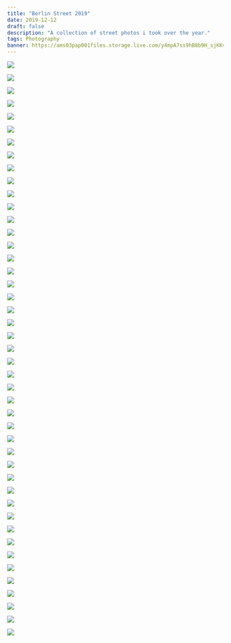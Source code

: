 ```yaml
---
title: "Berlin Street 2019"
date: 2019-12-12
draft: false
description: "A collection of street photos i took over the year."
tags: Photography
banner: https://ams03pap001files.storage.live.com/y4mpA7ss9hB8b9H_sjKKvqZgnbFgaGtsHn5iEjzuYBJ2yaei5cgwbbDvE5xun_Aq87ZsqMPwtN7BH0Btc5gp235s27gqwJuYGmWSOzxTOu0HpBeAbPDDy5ElhXkv1rCLCOVSFM9RATDR6a4KUYlEmq5gEsvjuhBqVrj6jfJKaEP2On8dvVe-gjyEvgirSyzCpXk?width=6000&height=4000&cropmode=none
---
```


![](https://ams03pap001files.storage.live.com/y4mpA7ss9hB8b9H_sjKKvqZgnbFgaGtsHn5iEjzuYBJ2yaei5cgwbbDvE5xun_Aq87ZsqMPwtN7BH0Btc5gp235s27gqwJuYGmWSOzxTOu0HpBeAbPDDy5ElhXkv1rCLCOVSFM9RATDR6a4KUYlEmq5gEsvjuhBqVrj6jfJKaEP2On8dvVe-gjyEvgirSyzCpXk?width=6000&height=4000&cropmode=none)

![](https://ams03pap001files.storage.live.com/y4mqrCejBJdcZL1tK2HEdsA7lDHxOK5-v1EX-XbKfnAke-Hn9fp5PeOvpFFvfLLv5ahvrUtHLhUpJ6qPUUh6hM4571AToxSNx3ruPklIq8zTZvigjOOr5auWm0KJYo6_3eYJM3F-P8irmy-WUAKCPgxiODFsZNNhi_KCnqYMcPTy0TFGdtCOVbXE1PgtoBKPtAB?width=4000&height=6000&cropmode=none)

![](https://ams03pap001files.storage.live.com/y4mfaqD5Qw-PEECgTxo-GPr4gXGOCkGiMN0fRfbI6f_RNT_3cYchIiw1Ho35agiGYIap4Qe5dQp-bnhUK4t_Bplnip3KIRLhSxw-7M7tDrVdyVJv_QfSJ1wRu0gP0D5IHZe56lSWsDWJppSGvBffYDYGVFLIy6uprTL1w9_vaakekEYlquAUIF_W-QA8Cz1VsHM?width=4000&height=6000&cropmode=none)

![](https://ams03pap001files.storage.live.com/y4m9u5-9E2bRLDVj8Z-tOGBE3GbbFleTgLM8aMtweUzAnDMnCOINbOCJkqo5JibJ33ZBfDYmHkLnG35AeF1Jh-TrD4B0dlbwbW65mfMLyWBGxeSbXIRpn7m6rJ2zu8lMkcvrjOakiZc0x10o2FAFE0kO9rZEcQMdYM7haS-Z4FifNJaxb6IJcnHlYxKmDuASDud?width=6000&height=4000&cropmode=none)

![](https://ams03pap001files.storage.live.com/y4mhV7VWwqycytBLJkSGJoTUKYKFwZV-cC4XADgPq62ffEjcy3yHcNy1kQt-Gg-Cxnm1mqw-gAKVWKhjUWF7WxedV4lgCtDzr0nWXfwnfMWAqbUn_zXtiA-5tg2oywXfhgWW_dfV7ZBE0FHQtCW7UfcE_rH2rCjhm9xK-teCasu2PxJkPZBiaxFa-nE2j7Q75SF?width=6000&height=4000&cropmode=none)

![](https://ams03pap001files.storage.live.com/y4mFaT1qoYxrR0X0VoU12ozdSSDrrFmAldq9kGIfGPXLmEeIUJ4RhYRHMTYW6MeD1W4b4RFsBxiIsUd5N3WCb1rfGdixFrdHClBYtx-o_0q911wod5krAgMFusC5YqKajCS35SwIGSsviMOM_F4dHtnZ_G_0S7pRSeXCn9XQgzJ3Vu8Yxl1PZKe54SWJSDguRJj?width=6000&height=4000&cropmode=none)

![](https://ams03pap001files.storage.live.com/y4mYW6bOEMkAzyBovhL-Z7g7qxRYvf103wJCQn6Xr7fVYqEimnhrs4_iEciSZxzOAigRRLyE6e6VXHnAhfBMsNNeLm3N2zGzijkMASQipQxa_Fy9-cVcbg8boAr5BEF1oCKRC74_0psgdrC2Js4q_tgRsvLH9dMQkoxwBvdBJv1VVJrLM3d_Ea2nr4fVHb_tqs6?width=6000&height=4000&cropmode=none)

![](https://ams03pap001files.storage.live.com/y4mrjw6FJZcSzwgjXLCmZeUYsv1h43DPbuRu7fZj6HrW2l8L9yNPtTXyL6tFEMySzUyqWc4ct1FdO-AEGsdam3fxYrJ_3NQB9bmP3Kf1uC9a9Wid6HnrYgg5LfnjaPtIBcXxD7JQPlnaFbf6Xgrd1WT7ek2KSJ_S8qpaXTpnkLJMkpuAhvv2P3-VblC33USWPwi?width=4000&height=6000&cropmode=none)

![](https://ams03pap001files.storage.live.com/y4mdXIlIA2ZUgPngjb_3o57Xdblw2quRuTPfHDdut2fAEsLLA2mSC-WJOGLsUNtoXrxzBG5RprWyzIEMYRA705_fLGHI7SxpJDfn_CUJdliYJK-p26_6Uzphu0wihbe20uZmXEt2wPq9qUM5OcCSigrKjjEXVDzumsQmCjrRFqxdNYVrKm9ZNiuZ_UaTqgShx-V?width=6000&height=4000&cropmode=none)

![](https://ams03pap001files.storage.live.com/y4m18UnRDUfkVaRITKXsqs28GFSIesxRUBLhckUr86IVaKe6o1_zC5XlewqiJKXNwPcZMN7diMStK7xaEiisGFsAb58NCKlVTRaVK9Cgs0SL6FF44Xt-dGrMdrjuV6iQo3X0nqy2g0ntDknldRql321eH-FtOn2Btm2JEWQXfvSw38W3T84z74eQDNUSIZzYK9T?width=6000&height=4000&cropmode=none)

![](https://ams03pap001files.storage.live.com/y4mAnoMmzqNve8PDbaZzZKFa9ERgQcRMRqKgz1H9NkOefK7SQElNPNrLmCtrC9mKgO0CYNbf-Kx3hZL58DZyGPNipdGyBy_Mt4lKMRz6r4Gz7TlHA2GGRDhlcaGkGJJ0DxpKCx-IapLcDOm0w6zrPw_q6ohJkqCodIGP9OnKif6E69jyPUgMR7Ppdp2qQHkJyiD?width=6000&height=4000&cropmode=none)

![](https://ams03pap001files.storage.live.com/y4mx-VquWeuyxktwWiV_H0veBZ9aTiYuxjaAU7YoyBrvwgQHy2SuwxvqfeLrvFqazir10t7TqGLiJijrRO0y34mrPoav7hiIfXik4VLBiUvrZBo0slC374kQE0-DOMzcrYEW0_KcizBdzJCqEhMqpIkXjEtBHHwe7Pqp38ydCinc9reMCaBNYmFeSwnlItHDcPY?width=6000&height=4000&cropmode=none)

![](https://ams03pap001files.storage.live.com/y4mrhMmRnB1u177_o3mDfdE4iVBL3LQKFgzEsMxN2eZBdsp_-tSvbirzArjVO9MA8lHnWRi_wTOpc0wrHK4D49eOP4kn6-YK87z3dDNkNb_GI4vx75kEo43G373QKo-VLWspL-zK4otdhtoc8YfqvAOYTL9I6qOmCOe0xuoF6Tf8v6SpdQ_WCL4DVyH4qajC6vi?width=4000&height=6000&cropmode=none)

![](https://ams03pap001files.storage.live.com/y4mjmtiM9JvC8T6en3UwS_3X03JRc1CT6JQ7yNWW_df5MbqxNcejlOYJIfmwM0p2w5yF3xQF_dsjq0efJJOZvZZkWxWUSHxeqtCY1ZTLsM1kbnbgtkBC5knJWtYKvkzbbNsohcIW2gFq2NGbBe6VsTCIPAR0FdIw37P-DMJUNRb0xXNm3D-LN0a4G9UsHyhg2Al?width=2934&height=4403&cropmode=none)

![](https://ams03pap001files.storage.live.com/y4m4hwrZ8lteohDj9LNE5YQG0bj1zrpG_Ypwh0IE5aHdb_DgTdcKDWpJ1DGs02CrxF-4-cEbFdaMXjcQjGhm8LiRPh29vGmg6_HNpEAtaunfPu2Lintd-P4VVgfXqg7QI8_WF4vrmNYhZH_1-d_xBqqAjz-TNnrlN4i8iH9LU9ptz_GUXG2yxEK5GcuPwKOLvoM?width=4583&height=3055&cropmode=none)

![](https://ams03pap001files.storage.live.com/y4mp81nh5XWP4uDR9-qxc19CK3GJbhf-EPzxTnHLvWqiJDfVJzQpjuiHtawLXAirEwsdJaiwhOIGpqPgjB36DXJ3NFfAOJIBF91neaVdZmqQfpuIQ7v8P6ZT3C_PryTul5iukyc0nIBPQEv015sIVRk387UpXWVAKgRodoLQAtFBN5JreHwWdoLwDR-sExcstys?width=4000&height=6000&cropmode=none)

![](https://ams03pap001files.storage.live.com/y4mMm6oIqSsHt5DKuXrXHQU-gqiSxQpLYMzQYw-G8LruCXLCajwhuRImvQgaBm_fpcMGmu6-LdIF5egkm-cyoolTZn-gXebsdtLWWKr1pRo2Q_uiGxvRl3cY_liQ_VtmI1OQ5XF9HTOtrMfNBn5Iqwz4R9XwGKF2onbga-G4CBHktz9GAliRIEqLzcWFeKwHZBj?width=2583&height=3851&cropmode=none)

![](https://ams03pap001files.storage.live.com/y4mi8N4M2wZnkVc8DAo-QteieZ51nI8wEKgg20P-j1ZRbmDnusyX4QF-89YLkg8nzGVFfT-5PuYoW5x954GTabBJc5sL3OH5kc3TRD2pcKifeBxm-mjQkxe1perClat_ATJ-kDInLj9vMi0P1dpBdw1YlVhFPdQFVcMhcubLGwHkZR-xogW1wWDlEiEmyxJ0PqO?width=4000&height=6000&cropmode=none)

![](https://ams03pap001files.storage.live.com/y4mbpmVAm6d0KhXZb4BnvOvhfZ--9yiZVvTf8ecipClsTmDLADzVkbt3H-evIpaSZMy6rC2G1n6nHI3q52-7xQMB1bPgymIu7SP22KxcdJ1MN2MxsimZCYrq8STFiD9vJ_YQ96tD1qlDS8Z5SIm7B3wT1ItGiYox9DC_124le0EeeRhy809ZkDFjyTTIRwXrX4y?width=6000&height=4000&cropmode=none)

![](https://ams03pap001files.storage.live.com/y4mxyWVoYA-lSbzQiG8V__EspomTfvndWUnnOKrS33Fso3VG2A8NTOhLSscrkj3C2EE539h62e-pJx0tA1CMvZ0Df5_a3Bu-85NttirdiPX4tJS1_3_QnNwScTrXv-i3BA5fRuanpk2s02gydKGdU3TkK_vyvsFQSM6HNrAJGor4cXNm4u5U__G3GFC1XAzj1I6?width=2683&height=4000&cropmode=none)

![](https://ams03pap001files.storage.live.com/y4mGKaqDsAtISk7wNXKzOBsg3sH6_yB2D0zlNGCP7jebS6pzXrIqJReBhhdMzwo5LDNwj-9AngWOqGXrb3R-CHJ5x9wgUYJ1xN5jEiSJ3v3eB_mUoqTwAt81WcDKrf7yEMceLizX-kJDkb6Q4Z4tx86rmLF6oawg8EiCxJ1WgpNjJD0RMZdv8nKykrIZ0_HwNYl?width=6000&height=4000&cropmode=none)

![](https://ams03pap001files.storage.live.com/y4mHRC0-HIp7RxK56XhBMcsfE_g-VFh99VzlGqp3cKqm-2uU6V68Bm8YNqyGpo3EUYZXGkLwps4cpdTMmfHEIOOYJqPYtISc_a4nrBGenr4RiV4yTzoqkTV0M3uAxkI6XBhtN_go-pMqcVQmDZXUgEoBhZpy_EKyT4I7kncWWmuyaXBOw4vQlHhDFFeHrE4Tq6C?width=6000&height=4000&cropmode=none)

![](https://ams03pap001files.storage.live.com/y4mCCmRHdN5OkIxPm7f0bKF00kDFgjLe_Vy9qE3GNZI6by1s1VC5OUr4nhduAVUs2087W9J9jHzDc6fMNKIDcP0RTvuudG5K5rK6OEZBI9EfIRtoL9ONll2fO9Z2GN71vj9L8SFtTywJ-o9WnJYbZrHyW8bIAKCM3nes7hIhf__bKia7XJ31YUEQSgTAk2WSLe6?width=3936&height=2624&cropmode=none)

![](https://ams03pap001files.storage.live.com/y4mr6DnJZ8c8zt9U2QrfXkM7GGtS-KuprhG0ua19Y-G0gErYLVhusxk-0rdmPPCkAlqkXIxRNsMxG2_A7tplBaJDOUWeN7c2RUdK0ZRU1XLX_TO04vPpiWEBZvKRK90G-zhXyN_LQ9RLl0iV5N-2Ekks22MmWSFzCF5fgjXUfPJgaPqUJfQ1LlnHcD0ccdFmj8g?width=4000&height=6000&cropmode=none)

![](https://ams03pap001files.storage.live.com/y4mlWvBw1uF35aVIVR6LIqQR36GGqEaHkBtmEWc6oYk8o2nmRlC4M313jYoyJW8Dm_UjwAVT_owOuFT_xoLIootPhGk9yb_RlsCYBthk-5K9jSihNgTMqDz4MScJGsg_OetdeTvTzoWWlpKFM5MoDEYVEVOGK7Y8dH0dRSGCBygaNDsUASCcXHiOr8UoNa2nLUc?width=2624&height=3936&cropmode=none)

![](https://ams03pap001files.storage.live.com/y4msnOQoyQFY51ydnheSt_vpU_i3qc5bVnbS1JCy-POEX1NTluRVOUVu-iQF-ZYEzJU9t1cYxjhOdAcdhFVPPxSnH5v7kjvAbdazmdlC6iiZwDUuB7fc2-wyBQoGbmsh1KOY75hmErAlahgARoY4PGjFZCQ0GhZs2IRiiMpbYPmkYStw70nhBdpfsiqK0OXlvky?width=6000&height=4000&cropmode=none)

![](https://ams03pap001files.storage.live.com/y4mutPb84MlSgqs1KnQ7SbOr0neHCg2CZXxMNq9jpiwzJXwmcepdxosPFWRBvrKun2nPbulhC1L98olDTjJgAwJhjSH5HQlHEDAjUS37b_yUJywvRaKjWwmzR1Asyux25pOIkxEHWfgoWVNhvUhEy2lNeoJwuAMLMTwf1-3yY9JmE5vPYJXWwJfTJObTe56b0Ut?width=4000&height=6000&cropmode=none)

![](https://ams03pap001files.storage.live.com/y4mHqskxTS2JfxZVfvHsOVEgs6TPPPTMQ-Cp9fO7jlBD4LkOoFNfOCDYRU8kY43X8JHVbLgp1wLlTcNKYIJ2UtBVe4v21bVDwZmkbNmzr49xUQBv_FSNMt8iuxOQKN7inh49MY8QPIDUkvgUZLcDGVK53zmPBE6VN5Kq4bCy_C4L6u594v8qDY15QOwymaK2-uZ?width=6000&height=4000&cropmode=none)

![](https://ams03pap001files.storage.live.com/y4mZeW5mRH8NtM6cuiGNNND7ckZv6D70bxij19Ro6CcJdR3V6y2FWEPrAf18-JRlFIUMJ96-yCa_hSQM_gGiEBCuZbR_RRcWefzFUUuwDMVgORpAbL_8yBgQdLvrD08owl3ZCqz6eA9XxPbn5l-Jsr43rWTs26J9HN5aeE8ybJrE6yiBudke2ljlCWkE_V6w6fE?width=6000&height=4000&cropmode=none)

![](https://ams03pap001files.storage.live.com/y4miXZcWVi6VbKxkX2uIPedQk57sjqabqaPWmCw-kzXO3movwE0SdRXyJmYYc_rPU7cQ3RkUgOPVBI0L15cX2t25A9L2xi2ncV936mldsahfGAQiTJ0Fu-Sfw0HTk6G5OcxVVNKkskRdiIweNz-n4Kr9NJSprE2POpLOZbQD0IwJ1g--kiS35p57N58mQ1AAkvL?width=6000&height=4000&cropmode=none)

![](https://ams03pap001files.storage.live.com/y4m0EKkusjk_3yQBd0QRzpEKNrv7_XpYU05JOav_vrFdOoBBAtgZHpIwzRsNnrvnwPiU0Y2gZecXPoegDYbBkVJLTrYDcz6goKVl3E9Awf59o75sCproSqudDvS-WYXlL8NCbZ13pjKmW0L9m_nFa-ToY3isF1wF7NVXYN8ZNjNOcNGm74hNt6rsP78o07CTBQD?width=4000&height=6000&cropmode=none)

![](https://ams03pap001files.storage.live.com/y4mQRHxTP_i9qUoa6RXsVdSJ_CyCA7PkE56qoNDpLmK5l68eeRjDYxgnQ959Ml4v8JAEscZnplFKXcxO7ydgYohGCj2w2pwHe8Bunshn8SFJZuC3C1-OUBNrzlmMKKAXvo5MbVJlXcfdKlZEteXw_JNLDGLqDo9BohcilfIMCc_8pFD5NQ06MoZeSsvm8rAg_TX?width=6000&height=4000&cropmode=none)

![](https://ams03pap001files.storage.live.com/y4m3KxVSdpVkYLqAoRC7qO1u1GWiXH_q6mppLgZBTUcQa_NfNvQGXBADJMaIYvWVaoWMDFQxn8ZObjev_yWUxv7TE8bqsQYq-FOEBOzRyCOz6bD4SMowIkDe7882BPiuoy-xP37L3R6QSnlebtaGkDiTzngT1qiRz22GXSZa_dPaJaLVRLsJXPh7kvb7hpeM1sO?width=6000&height=4000&cropmode=none)

![](https://ams03pap001files.storage.live.com/y4miv2RY1YwZz7QlPlbHHPaHHkO5Z_6DgGm_Q2OuVrNOFgY8MHWfPsGzipUCobEtd3anvITNVBDLaM9CNJh2vHtNL3bqVSJB0GEYllJVbO7ixSuTcA0FMwO76UBkGp4XnMhdC_hdR_zE5j5LK2ZY8BqKInQW1RzhCX-XHXZEhX3RPxbXI9IZjtJFalxL0ChBDxG?width=3560&height=2372&cropmode=none)

![](https://ams03pap001files.storage.live.com/y4mXJDGlSmHWqkUT-uqz8R3bkYXS0lVTFmqHXxKuvoelkFKNNpgGyBoklxl6kcF8YGI8PDEhJLlpvF2VhLtxC2cCh7xx5yX8d0FLWlrycDflmVwdJxta2zBKGijISufyq6j7HNaMNNGi7kAsy9iNgsWWk8l-i8Rm82G_8oe1SIOf8np-lV-3yW4AOD9SoYqAv-e?width=6000&height=4000&cropmode=none)

![](https://ams03pap001files.storage.live.com/y4mbyWTeRwldBXqyxiOL3m5pdH9gh7BJ7AKlhSQJPKAyyD_irdA9OOUSXVJA8_Ly8L4Agl5N2TRaEyNJqE-iiyBuA1xlO0Wk1FoAq5_e6ccpGJ513ktHXy7xh7Y0GN4V5lcwr3X4R4NCaLAPHz-b2ctYIC67UxwRPlbMxg0eVxQ_0BIq3ZQf19jrbWd07OFb_rh?width=6000&height=4000&cropmode=none)

![](https://ams03pap001files.storage.live.com/y4mHWpDYBhgS7Uk1CoLEUPmbU7EeDIe2K_SdMB-xNsAJQrtmSMNoT_JwvyplieU5bfi5Iq7c8T3E65DKc3YQ96e3lhUbaSlOpOmrJ7A6aVDDxcJ3W8uLAWIsAITk5ERP2Cyxyrcy_CLpI1_ZolBD0PpWGL70dc0qIq0YBxnmGfUmrgBu6lFKcclvgX0NZ9kK7nk?width=6000&height=4000&cropmode=none)

![](https://ams03pap001files.storage.live.com/y4mekscVaL_ziV6GGWJMDlPKKU5wSOrsCYPIGJxhk1YWdjasStMxkQFN8o0y55GKQBSPYP1u6Q9LHVO4EQ007OmcEcNvEOgWTADm7hg7yhTXXlnEOg2RphSZaT9aypeJQlAqFv6oZubvz_sUPWJQHPhwy7PQXMSWWNGrunduklKEPph2XaWCCzaRgWrUWBPIyEd?width=6000&height=4000&cropmode=none)

![](https://ams03pap001files.storage.live.com/y4m2J3tu4ka9bZXM474cNFz9rZs7Kc_Kv3li4LAQesF98pH_c44uH7H5sR52wKgj3C2MPPGzIdf345tKTY4_AwjAhCId_U2LWHyEhSfOCbJpxQ9wGC68ac2wODbSBM3D02cTlV21GBdKaYYKNQjGGOyBHK5MzcbYpAo7_vqrUpeo_dpV6psMtq13rq-BUS0wnvT?width=6000&height=4000&cropmode=none)

![](https://ams03pap001files.storage.live.com/y4m2J3tu4ka9bZXM474cNFz9rZs7Kc_Kv3li4LAQesF98pH_c44uH7H5sR52wKgj3C2MPPGzIdf345tKTY4_AwjAhCId_U2LWHyEhSfOCbJpxQ9wGC68ac2wODbSBM3D02cTlV21GBdKaYYKNQjGGOyBHK5MzcbYpAo7_vqrUpeo_dpV6psMtq13rq-BUS0wnvT?width=6000&height=4000&cropmode=none)

![](https://ams03pap001files.storage.live.com/y4mXBHIzpaII9Rbstd9mFGrOZp7NUZhDpsPIQASfFszjwGhD2wyyT4kFoSGEsEa6v8CXAy_80SrSKoAie_Q_YSxFyuOG3mgI7yUVgah-D75KLqgfMoafNcsSfVMo-HTQUCJkuFaxvLOR8NvBnLEGEVSbxiFDAcg37S9iyFh6mlbviRyG1vyXBivGWvjAPVBLxCV?width=6000&height=4000&cropmode=none)

![](https://ams03pap001files.storage.live.com/y4m2ozi8Rkp-2qjqz9PdJk9mpPCV2AXaTdal8tgOQlZUaHPpdlW4FIjxD6sQC6BZ1jcM3P_rK20Br-amWDWtOsesR1GdNAuGoNvi6fynDMCIhlClbo5nI6mGDhIXtqhiL6knGy5qBTsCpmRfdVgPA_hCFm6H3PDbxTbVfd4s_UcZc9xuIOKAbfYJ40mrayQgpyj?width=6000&height=4000&cropmode=none)

![](https://ams03pap001files.storage.live.com/y4mAPJ2m1zadvfasBrFJGup1C5kRp7VS_kq1E-lhnAJgVTcfhqPeYcDdP6GtnfWN529xuu9pE1U2UeR3dju7x0nBusUSQr0xzeRMsJTcLmFFQRuUGeron8MQK-E3FEKX_2QK9jR2lvrWnjjg_srKKsILPrrORL9FmFraAzOJ8d1zEaZ-2Dx3innncTCglTWsMwT?width=6000&height=4000&cropmode=none)

![](https://ams03pap001files.storage.live.com/y4mnKkW0-DnURHV5QYx4r_eA1jOI5wCHHK5DqaEt5QZZ3kuVnXth9hHVy5hj8QxPZ_E9t_rIwzgNjHip_xnfGk99r1kGTTmU8upznLUI1R_6j93dhSbR374hAlrbHPHp7gdTmSk3f2-gkw6DZ5hAgMu5-MQHlOO9W9KcZlncFa8YIjkB58byCUleAAlica17yI-?width=4000&height=6000&cropmode=none)

![](https://ams03pap001files.storage.live.com/y4mLJxU7DZK-6jtvmOp0RJxcOhCZfp6MoQjF7nRPHsunnTgPiDu8WqppAqncI-rvPPf5jddPfzLudomFoSWc8YJkMoRPDhpsl5d4DpMASJ0z185kJCnJRm5hrmG9MGwxyL3C4oiECM6RooYzflxmzhBf-eltMsOinQBwvX-LFBh_DMKM8g5-W7F00Uiih_s-0Qc?width=4000&height=6000&cropmode=none)